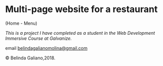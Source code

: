 # Multi-page website for a restaurant 
(Home - Menu)

*This is a project I have completed as a student in the Web Development Immersive Course at Galvanize.*

email belindagalianomolina@gmail.com

© Belinda Galiano,2018.
